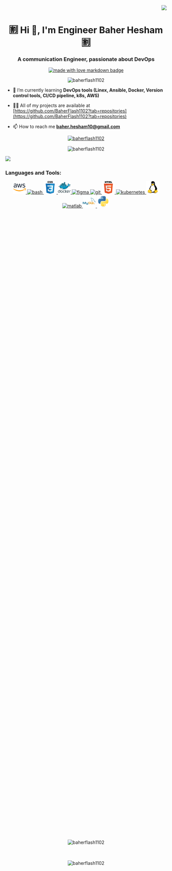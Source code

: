 <img align="right" src="https://www.netspaceindia.com/wp-content/uploads/2017/03/Backgrounds_Background_Ubuntu_Hello_World_program_100963_.jpg"><br>
<h1 align="center">🈹  Hi 👋, I'm Engineer Baher Hesham  🈹</h1>
<h3 align="center">A communication Engineer, passionate about DevOps</h3>

<p align="center"><a href="https://github.com/BaherFlash1102"><img src="https://forthebadge.com/images/badges/built-with-love.svg" width="130" alt="made with love  markdown badge" ></a></p>

<p align="center"> <img src="https://komarev.com/ghpvc/?username=baherflash1102&label=Profile%20views&color=0e75b6&style=flat" alt="baherflash1102" /> </p>

- 🌱 I’m currently learning **DevOps tools (Linex, Ansible, Docker, Version control tools, CI/CD pipeline, k8s, AWS)**

- 👨‍💻 All of my projects are available at [https://github.com/BaherFlash1102?tab=repositories](https://github.com/BaherFlash1102?tab=repositories)

- 📫 How to reach me **baher.hesham10@gmail.com**


<p align="center"> 
<a href="https://github.com/ryo-ma/github-profile-trophy"><img src="https://github-profile-trophy.vercel.app/?username=baherflash1102" alt="baherflash1102" /></a>
</p>
<p align="center">
  <img align="center" src="https://github-readme-streak-stats.herokuapp.com/?user=baherflash1102&" alt="baherflash1102" />
</p>

<img src="https://user-images.githubusercontent.com/74038190/225813708-98b745f2-7d22-48cf-9150-083f1b00d6c9.gif" width="1000">


<h3 align="left">Languages and Tools:</h3>
<p align="center"> <a href="https://aws.amazon.com" target="_blank" rel="noreferrer"> <img src="https://raw.githubusercontent.com/devicons/devicon/master/icons/amazonwebservices/amazonwebservices-original-wordmark.svg" alt="aws" width="40" height="40"/> </a> <a href="https://www.gnu.org/software/bash/" target="_blank" rel="noreferrer"> <img src="https://www.vectorlogo.zone/logos/gnu_bash/gnu_bash-icon.svg" alt="bash" width="40" height="40"/> </a> <a href="https://www.w3schools.com/css/" target="_blank" rel="noreferrer"> <img src="https://raw.githubusercontent.com/devicons/devicon/master/icons/css3/css3-original-wordmark.svg" alt="css3" width="40" height="40"/> </a> <a href="https://www.docker.com/" target="_blank" rel="noreferrer"> <img src="https://raw.githubusercontent.com/devicons/devicon/master/icons/docker/docker-original-wordmark.svg" alt="docker" width="40" height="40"/> </a> <a href="https://www.figma.com/" target="_blank" rel="noreferrer"> <img src="https://www.vectorlogo.zone/logos/figma/figma-icon.svg" alt="figma" width="40" height="40"/> </a> <a href="https://git-scm.com/" target="_blank" rel="noreferrer"> <img src="https://www.vectorlogo.zone/logos/git-scm/git-scm-icon.svg" alt="git" width="40" height="40"/> </a> <a href="https://www.w3.org/html/" target="_blank" rel="noreferrer"> <img src="https://raw.githubusercontent.com/devicons/devicon/master/icons/html5/html5-original-wordmark.svg" alt="html5" width="40" height="40"/> </a> <a href="https://kubernetes.io" target="_blank" rel="noreferrer"> <img src="https://www.vectorlogo.zone/logos/kubernetes/kubernetes-icon.svg" alt="kubernetes" width="40" height="40"/> </a> <a href="https://www.linux.org/" target="_blank" rel="noreferrer"> <img src="https://raw.githubusercontent.com/devicons/devicon/master/icons/linux/linux-original.svg" alt="linux" width="40" height="40"/> </a> <a href="https://www.mathworks.com/" target="_blank" rel="noreferrer"> <img src="https://upload.wikimedia.org/wikipedia/commons/2/21/Matlab_Logo.png" alt="matlab" width="40" height="40"/> </a> <a href="https://www.mysql.com/" target="_blank" rel="noreferrer"> <img src="https://raw.githubusercontent.com/devicons/devicon/master/icons/mysql/mysql-original-wordmark.svg" alt="mysql" width="40" height="40"/> </a> <a href="https://www.python.org" target="_blank" rel="noreferrer"> <img src="https://raw.githubusercontent.com/devicons/devicon/master/icons/python/python-original.svg" alt="python" width="40" height="40"/> </a> </p>

<div style="display: flex; justify-content: center; align-items: center; height: 100vh; flex-direction: column; gap: 20px;">
  <p>
    <img src="https://github-readme-stats.vercel.app/api/top-langs?username=baherflash1102&show_icons=true&locale=en&layout=compact" alt="baherflash1102" />
  </p>

  <p>
    <img src="https://github-readme-stats.vercel.app/api?username=baherflash1102&show_icons=true&locale=en" alt="baherflash1102" />
  </p>
</div>


<h3 align="left">Connect with me:</h3>
<p align="left">
<a href="https://linkedin.com/in/baherhesham" target="blank"><img align="center" src="https://user-images.githubusercontent.com/74038190/235294012-0a55e343-37ad-4b0f-924f-c8431d9d2483.gif" alt="baherhesham" height="100" width="100" /></a>
<a href="[https://fb.com/baher hesham](https://www.facebook.com/baher.hesham.2025)" target="blank"><img align="center" src="https://user-images.githubusercontent.com/74038190/235294008-ed8de58b-d4d0-4790-aa81-a39fdc8a1e50.gif" alt="baher hesham" height="100" width="100" /></a>
<a href="https://discordapp.com/users/902232805130534913" target="blank"><img align="center" src="https://user-images.githubusercontent.com/74038190/235294015-47144047-25ab-417c-af1b-6746820a20ff.gif" alt="baher hesham" height="100" width="100" /></a>
</p>



